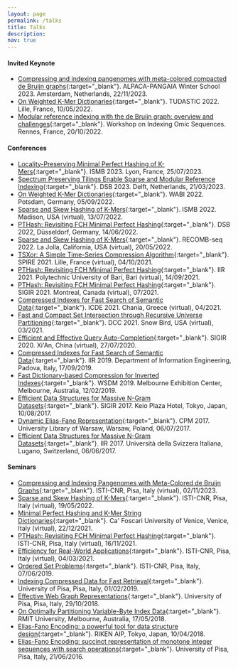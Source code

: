 ```yaml
---
layout: page
permalink: /talks
title: Talks
description:
nav: true
---
```


#### **Invited Keynote**

- [Compressing and indexing pangenomes with meta-colored compacted de Bruijn graphs](assets/pdf/slides/ALPACA-PANGAIA-2023.pdf){:target="\_blank"}. ALPACA-PANGAIA Winter School 2023. Amsterdam, Netherlands, 22/11/2023.
- [On Weighted K-Mer Dictionaries](assets/pdf/slides/TUDASTIC2022.pdf){:target="\_blank"}. TUDASTIC 2022. Lille, France, 10/05/2022.
- [Modular reference indexing with the de Bruijn graph: overview and challenges](assets/pdf/slides/ref-indexing-2022.pdf){:target="\_blank"}. Workshop on Indexing Omic Sequences. Rennes, France, 20/10/2022.

#### **Conferences**

- [Locality-Preserving Minimal Perfect Hashing of K-Mers](assets/pdf/slides/ISMB2023.pdf){:target="\_blank"}. ISMB 2023. Lyon, France, 25/07/2023.
- [Spectrum Preserving Tilings Enable Sparse and Modular Reference Indexing](assets/pdf/slides/DSB2023.pdf){:target="\_blank"}. DSB 2023. Delft, Netherlands, 21/03/2023.
- [On Weighted K-Mer Dictionaries](assets/pdf/slides/WABI2022.pdf){:target="\_blank"}. WABI 2022. Potsdam, Germany, 05/09/2022.
- [Sparse and Skew Hashing of K-Mers](assets/pdf/slides/ISMB2022.pdf){:target="\_blank"}. ISMB 2022. Madison, USA (virtual), 13/07/2022.
- [PTHash: Revisiting FCH Minimal Perfect Hashing](assets/pdf/slides/DSB2022.pdf){:target="\_blank"}. DSB 2022, Düsseldorf, Germany, 14/06/2022.
- [Sparse and Skew Hashing of K-Mers](assets/pdf/slides/RECOMB-seq-2022.pdf){:target="\_blank"}. RECOMB-seq 2022. La Jolla, California, USA (virtual), 20/05/2022.
- [TSXor: A Simple Time-Series Compression Algorithm](assets/pdf/slides/SPIRE2021.pdf){:target="\_blank"}. SPIRE 2021. Lille, France (virtual), 04/10/2021.
- [PTHash: Revisiting FCH Minimal Perfect Hashing](assets/pdf/slides/SIGIR2021.pdf){:target="\_blank"}. IIR 2021. Polytechnic University of Bari, Bari (virtual), 14/09/2021.
- [PTHash: Revisiting FCH Minimal Perfect Hashing](assets/pdf/slides/SIGIR2021.pdf){:target="\_blank"}. SIGIR 2021. Montreal, Canada (virtual), 07/2021.
- [Compressed Indexes for Fast Search of Semantic Data](assets/pdf/slides/ICDE2021.pdf){:target="\_blank"}. ICDE 2021. Chania, Greece (virtual), 04/2021.
- [Fast and Compact Set Intersection through Recursive Universe Partitioning](assets/pdf/slides/DCC2021.pdf){:target="\_blank"}. DCC 2021. Snow Bird, USA (virtual), 03/2021.
- [Efficient and Effective Query Auto-Completion](assets/pdf/slides/SIGIR2020.pdf){:target="\_blank"}. SIGIR 2020. Xi'An, China (virtual), 27/07/2020.
- [Compressed Indexes for Fast Search of Semantic Data](assets/pdf/slides/IIR2019.pdf){:target="\_blank"}. IIR 2019. Department of Information Engineering, Padova, Italy, 17/09/2019.
- [Fast Dictionary-based Compression for Inverted Indexes](assets/pdf/slides/WSDM2019.pdf){:target="\_blank"}. WSDM 2019. Melbourne Exhibition Center, Melbourne, Australia, 12/02/2019.
- [Efficient Data Structures for Massive N-Gram Datasets](assets/pdf/slides/SIGIR2017.pdf){:target="\_blank"}. SIGIR 2017. Keio Plaza Hotel, Tokyo, Japan, 10/08/2017.
- [Dynamic Elias-Fano Representation](assets/pdf/slides/CPM2017.pdf){:target="\_blank"}. CPM 2017. University Library of Warsaw, Warsaw, Poland, 06/07/2017.
- [Efficient Data Structures for Massive N-Gram Datasets](assets/pdf/slides/SIGIR2017.pdf){:target="\_blank"}. IIR 2017. Università della Svizzera 
Italiana, Lugano, Switzerland, 06/06/2017.

#### **Seminars**

- [Compressing and Indexing Pangenomes with Meta-Colored de Bruijn Graphs](assets/pdf/slides/YRA2022.pdf){:target="\_blank"}. ISTI-CNR, Pisa, Italy (virtual), 02/11/2023.
- [Sparse and Skew Hashing of K-Mers](assets/pdf/slides/YRA2021.pdf){:target="\_blank"}. ISTI-CNR, Pisa, Italy (virtual), 19/05/2022.
- [Minimal Perfect Hashing and K-Mer String Dictionaries](assets/pdf/slides/mphf-kmers-unive.pdf){:target="\_blank"}. Ca' Foscari University of Venice, Venice, Italy (virtual), 22/12/2021.
- [PTHash: Revisiting FCH Minimal Perfect Hashing](assets/pdf/slides/SIGIR2021.pdf){:target="\_blank"}. ISTI-CNR, Pisa, Italy (virtual), 16/11/2021.
- [Efficiency for Real-World Applications](assets/pdf/slides/YRA2020.pdf){:target="\_blank"}. ISTI-CNR, Pisa, Italy (virtual), 04/03/2021.
- [Ordered Set Problems](assets/pdf/slides/ordered-set-problems.pdf){:target="\_blank"}. ISTI-CNR, Pisa, Italy, 07/06/2019.
- [Indexing Compressed Data for Fast Retrieval](assets/pdf/slides/PhD-event.pdf){:target="\_blank"}. University of Pisa, Pisa, Italy, 01/02/2019.
- [Effective Web Graph Representations](assets/pdf/slides/webgraphs-compression.pdf){:target="\_blank"}. University of Pisa, Pisa, Italy, 29/10/2018.
- [On Optimally Partitioning Variable-Byte Index Data](assets/pdf/slides/TKDE2020.pdf){:target="\_blank"}. RMIT University, Melbourne, Australia, 17/05/2018.
- [Elias-Fano Encoding: a powerful tool for data structure design](assets/pdf/slides/elias-fano-2.pdf){:target="\_blank"}.  RIKEN AIP, Tokyo, Japan, 10/04/2018.
- [Elias-Fano Encoding: succinct representation of monotone integer sequences with search operations](assets/pdf/slides/elias-fano.pdf){:target="\_blank"}. University of Pisa, Pisa, Italy, 21/06/2016.
